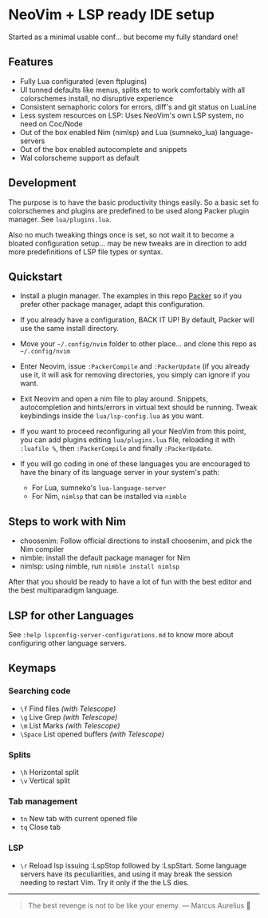 # NeoVim + LSP ready IDE setup

Started as a minimal usable conf... but become my fully standard one!

## Features

* Fully Lua configurated (even ftplugins)
* UI tunned defaults like menus, splits etc to work comfortably with all
  colorschemes install, no disruptive experience
* Consistent semaphoric colors for errors, diff's and git status on LuaLine
* Less system resources on LSP: Uses NeoVim's own LSP system, no need on Coc/Node
* Out of the box enabled Nim (nimlsp) and Lua (sumneko_lua) language-servers
* Out of the box enabled autocomplete and snippets
* Wal colorscheme support as default


## Development

The purpose is to have the basic productivity things easily.
So a basic set fo colorschemes and plugins are predefined to be used
along Packer plugin manager. See `lua/plugins.lua`.

Also no much tweaking things once is set, so not wait it to become
a bloated configuration setup... may be new tweaks are in direction
to add more predefinitions of LSP file types or syntax.


## Quickstart

* Install a plugin manager. The examples in this repo
  [Packer](https://github.com/wbthomason/packer.nvim)
  so if you prefer other package manager, adapt this configuration.

* If you already have a configuration, BACK IT UP! By default,
  Packer will use the same install directory.

* Move your `~/.config/nvim` folder to other place... and clone this
  repo as `~/.config/nvim`

* Enter Neovim, issue `:PackerCompile` and `:PackerUpdate` (if you
  already use it, it will ask for removing directories, you simply
  can ignore if you want.

* Exit Neovim and open a nim file to play around. Snippets,
  autocompletion and hints/errors in virtual text should be running.
  Tweak keybindings inside the `lua/lsp-config.lua` as you want.

* If you want to proceed reconfiguring all your NeoVim from this point,
  you can add plugins editing `lua/plugins.lua` file, reloading it with
  `:luafile %`, then `:PackerCompile` and finally `:PackerUpdate`.

* If you will go coding in one of these languages you are encouraged
  to have the binary of its language server in your system's path:

    - For Lua, sumneko's `lua-language-server`
    - For Nim, `nimlsp` that can be installed via `nimble`


## Steps to work with Nim

* choosenim: Follow official directions to install choosenim, and pick
  the Nim compiler
* nimble: install the default package manager for Nim
* nimlsp: using nimble, run `nimble install nimlsp`

After that you should be ready to have a lot of fun with the
best editor and the best multiparadigm language.


## LSP for other Languages

See `:help lspconfig-server-configurations.md` to know more about
configuring other language servers.


## Keymaps

### Searching code
* `\f` Find files _(with Telescope)_
* `\g` Live Grep  _(with Telescope)_
* `\m` List Marks _(with Telescope)_
* `\Space` List opened buffers _(with Telescope)_

### Splits
* `\h` Horizontal split
* `\v` Vertical split

### Tab management
* `tn` New tab with current opened file
* `tq` Close tab

### LSP

* `\r` Reload lsp issuing :LspStop followed by :LspStart.
Some language servers have its peculiarities, and using it may
break the session needing to restart Vim. Try it only if the the LS dies.


----

> The best revenge
> is not to be like your enemy.
> — Marcus Aurelius 👑

